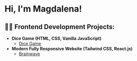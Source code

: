 <h1>Hi, I'm Magdalena!</h1>

<h2>👨‍💻 Frontend Development Projects:</h2>

- <b>Dice Game (HTML, CSS, Vanilla JavaScript)</b>
  - [Dice Game](https://github.com/magdalenalapinska/dice-game)
- <b>Modern Fully Responsive Website (Tailwind CSS, React.js)</b>
  - [Brainwave](https://github.com/magdalenalapinska/brainwave)
